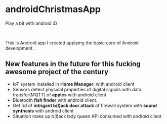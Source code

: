# androidChristmasApp
<p>Play a bit with android :D</p>
<br><p>This is Android app I created applying the basic core of Android development .</p>


## New features in the future for this fucking awesome project of the century
+ IoT system installed in **Home Manager**, with android client 
+ Sensors detect physical properties of digital signals with data transfer(MQTT) of **apples** with android client 
+ Bluetooth **fish finder** with android client.
+ Get rid of **intrigant b(l)ack door attack** of firewall system with **sound synthesis** with android client
+ Situation make up b(l)ack lady queen API consumed with android client 
